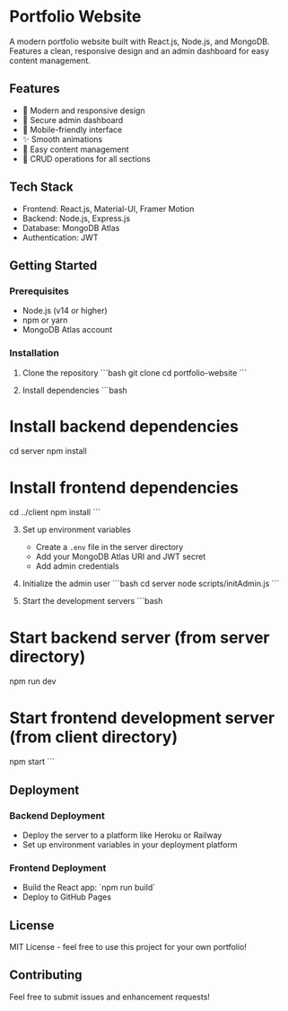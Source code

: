 # Portfolio Website

A modern portfolio website built with React.js, Node.js, and MongoDB. Features a clean, responsive design and an admin dashboard for easy content management.

## Features

- 🎨 Modern and responsive design
- 🔐 Secure admin dashboard
- 📱 Mobile-friendly interface
- ✨ Smooth animations
- 📝 Easy content management
- 🔄 CRUD operations for all sections

## Tech Stack

- Frontend: React.js, Material-UI, Framer Motion
- Backend: Node.js, Express.js
- Database: MongoDB Atlas
- Authentication: JWT

## Getting Started

### Prerequisites

- Node.js (v14 or higher)
- npm or yarn
- MongoDB Atlas account

### Installation

1. Clone the repository
\`\`\`bash
git clone <your-repo-url>
cd portfolio-website
\`\`\`

2. Install dependencies
\`\`\`bash
# Install backend dependencies
cd server
npm install

# Install frontend dependencies
cd ../client
npm install
\`\`\`

3. Set up environment variables
   - Create a `.env` file in the server directory
   - Add your MongoDB Atlas URI and JWT secret
   - Add admin credentials

4. Initialize the admin user
\`\`\`bash
cd server
node scripts/initAdmin.js
\`\`\`

5. Start the development servers
\`\`\`bash
# Start backend server (from server directory)
npm run dev

# Start frontend development server (from client directory)
npm start
\`\`\`

## Deployment

### Backend Deployment
- Deploy the server to a platform like Heroku or Railway
- Set up environment variables in your deployment platform

### Frontend Deployment
- Build the React app: \`npm run build\`
- Deploy to GitHub Pages

## License

MIT License - feel free to use this project for your own portfolio!

## Contributing

Feel free to submit issues and enhancement requests!
